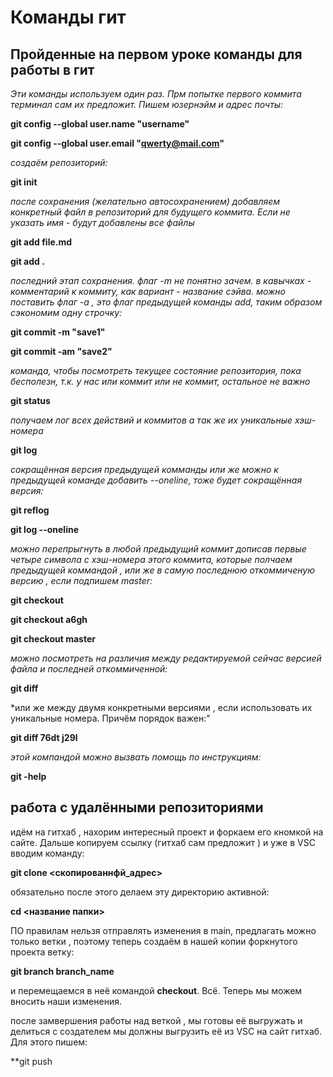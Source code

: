# **Команды гит**

## **Пройденные на первом уроке команды для работы в гит**

*Эти команды используем один раз. Прм попытке первого коммита терминал сам их предложит. Пишем юзернэйм и адрес почты:*

**git config --global user.name "username"**

**git config --global user.email "qwerty@mail.com"**

*создаём репозиторий:*

**git init**

*после сохранения (желательно автосохранением) добавляем конкретный файл в репозиторий для будущего коммита. Если не указать имя - будут добавлены все файлы*

**git add file.md**

**git add .**

*последний этап сохранения. флаг -m не понятно зачем. в кавычках - комментарий к коммиту, как вариант - название сэйва. можно поставить флаг -a , это флаг предыдущей команды add, таким образом сэкономим одну строчку:*

**git commit -m "save1"**

**git commit -am "save2"**

*команда, чтобы посмотреть текущее состояние репозитория, пока бесполезн, т.к. у нас или коммит  или не коммит, остальное не важно*

**git status** 

*получаем лог всех действий и коммитов а так же их уникальные хэш-номера*

**git log**

*сокращённая версия предыдущей комманды или же можно к предыдущей команде добавить --oneline, тоже будет сокращённая версия:*

**git reflog**

**git log --oneline**

*можно перепрыгнуть в любой предыдущий коммит дописав первые четыре символа с хэш-номера этого коммита, которые полчаем предыдущей коммандой , или же в самую последнюю откоммиченую версию , если подпишем master:*

**git checkout**

**git checkout a6gh**

**git checkout master**

*можно посмотреть на различия между редактируемой сейчас версией файла и последней откоммиченной:*

**git diff**

*или же между двумя конкретными версиями , если использовать их уникальные номера. Причём порядок важен:"

**git diff 76dt j29l**

*этой компандой можно вызвать помощь по инструкциям:*

**git -help**

## **работа с удалёнными репозиториями**

идём на гитхаб , нахорим интересный проект и форкаем его кномкой на сайте. Дальше копируем ссылку (гитхаб сам предложит ) и уже в VSC  вводим команду:

**git clone <скопированнфй_адрес>**

обязательно после этого делаем эту директорию активной:

**cd <название папки>**

ПО правилам нельзя отправлять изменения в main, предлагать можно только ветки , поэтому теперь создаём в нашей копии форкнутого проекта ветку:

**git branch branch_name**

и перемещаемся в неё командой **checkout**. Всё. Теперь мы можем вносить наши изменения.

после замвершения работы над веткой , мы готовы её выгружать и делиться с создателем мы должны выгрузить её  из VSC на сайт гитхаб. Для этого пишем:

**git push
